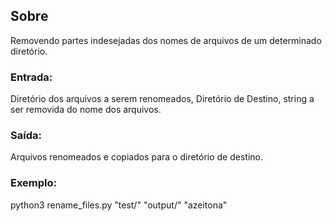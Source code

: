 ## Sobre
Removendo partes indesejadas dos nomes de arquivos de um determinado diretório.

### Entrada: 
Diretório dos arquivos a serem renomeados, Diretório de Destino, string a ser removida do nome dos arquivos.

### Saída: 
Arquivos renomeados e copiados para o diretório de destino.

### Exemplo:
python3 rename_files.py "test/" "output/" "azeitona"